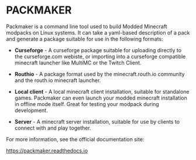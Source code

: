 # PACKMAKER

Packmaker is a command line tool used to build Modded Minecraft modpacks on
Linux systems. It can take a yaml-based description of a pack and generate
a package suitable for use in the following formats:

* **Curseforge** - A curseforge package suitable for uploading directly to the
  curseforge.com webiste, or importing into a curseforge compatible minecraft
  launcher like MultiMC or the Twitch Client.

* **Routhio** - A package format used by the minecraft.routh.io community and the
  routh.io minecraft launcher.

* **Local client** - A local minecraft client installation, suitable for standalone
  games.  Packmaker can even launch your modded minecraft installation in
  offline mode itself. Great for testing your modpack during development.

* **Server** - A minecraft server installation, suitable for use by clients to
  connect with and play together.

For more information, see the official documentation site:

   https://packmaker.readthedocs.io
